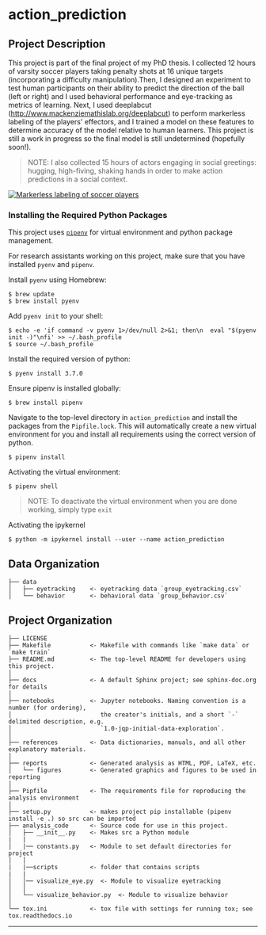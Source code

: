action_prediction
==============================

## Project Description

This project is part of the final project of my PhD thesis. I collected 12 hours of varsity soccer players taking penalty shots at 16 unique targets (incorporating a difficulty manipulation).Then, I designed an experiment to test human participants on their ability to predict the direction of the ball (left or right) and I used behavioral performance and eye-tracking as metrics of learning. Next, I used deeplabcut (http://www.mackenziemathislab.org/deeplabcut) to perform markerless labeling of the players' effectors, and I trained a model on these features to determine accuracy of the model relative to human learners. This project is still a work in progress so the final model is still undetermined (hopefully soon!). 

> NOTE: I also collected 15 hours of actors engaging in social greetings: hugging, high-fiving, shaking hands in order to make action predictions in a social context.

[![Markerless labeling of soccer players](https://res.cloudinary.com/marcomontalbano/image/upload/v1633201853/video_to_markdown/images/google-drive--1UYxtM0v1wjqGs36ATkP9FEOVmeedJjzz-c05b58ac6eb4c4700831b2b3070cd403.jpg)](https://drive.google.com/file/d/1UYxtM0v1wjqGs36ATkP9FEOVmeedJjzz/view?usp=sharing "Markerless labeling of soccer players")

### Installing the Required Python Packages

This project uses [`pipenv`](https://github.com/pypa/pipenv) for virtual environment and python package management.

For research assistants working on this project, make sure that you have installed `pyenv` and `pipenv`.

Install `pyenv` using Homebrew:

    $ brew update
    $ brew install pyenv

Add `pyenv init` to your shell:

    $ echo -e 'if command -v pyenv 1>/dev/null 2>&1; then\n  eval "$(pyenv init -)"\nfi' >> ~/.bash_profile
    $ source ~/.bash_profile

Install the required version of python:

    $ pyenv install 3.7.0

Ensure pipenv is installed globally:

    $ brew install pipenv

Navigate to the top-level directory in `action_prediction` and install the packages from the `Pipfile.lock`.
This will automatically create a new virtual environment for you and install all requirements using the correct version of python.

    $ pipenv install

Activating the virtual environment:

    $ pipenv shell

> NOTE: To deactivate the virtual environment when you are done working, simply type `exit`

Activating the ipykernel

    $ python -m ipykernel install --user --name action_prediction
    
Data Organization
------------
    ├── data
    │   ├── eyetracking    <- eyetracking data `group_eyetracking.csv`
    │   └── behavior       <- behavioral data `group_behavior.csv`


Project Organization
------------

    ├── LICENSE
    ├── Makefile           <- Makefile with commands like `make data` or `make train`
    ├── README.md          <- The top-level README for developers using this project.
    │
    ├── docs               <- A default Sphinx project; see sphinx-doc.org for details
    │
    ├── notebooks          <- Jupyter notebooks. Naming convention is a number (for ordering),
    │                         the creator's initials, and a short `-` delimited description, e.g.
    │                         `1.0-jqp-initial-data-exploration`.
    │
    ├── references         <- Data dictionaries, manuals, and all other explanatory materials.
    │
    ├── reports            <- Generated analysis as HTML, PDF, LaTeX, etc.
    │   └── figures        <- Generated graphics and figures to be used in reporting
    │
    ├── Pipfile            <- The requirements file for reproducing the analysis environment
    │
    ├── setup.py           <- makes project pip installable (pipenv install -e .) so src can be imported
    ├── analysis_code      <- Source code for use in this project.
    │   ├── __init__.py    <- Makes src a Python module
    |   |
    │   |── constants.py   <- Module to set default directories for project
    │   │
    |   |──scripts         <- folder that contains scripts
    |   |
    │   │── visualize_eye.py  <- Module to visualize eyetracking
    │   │
    │   └── visualize_behavior.py  <- Module to visualize behavior
    │
    └── tox.ini            <- tox file with settings for running tox; see tox.readthedocs.io

--------
